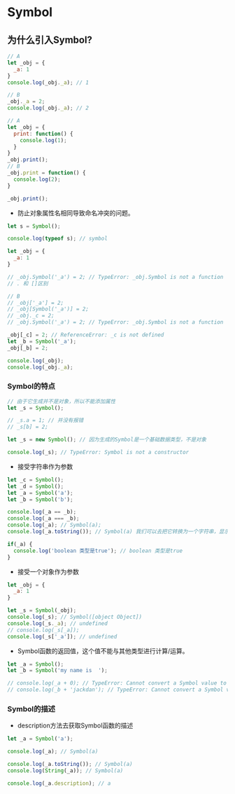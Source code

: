 # Symbol

## 为什么引入Symbol?

```javascript
// A
let _obj = {
  _a: 1
}
console.log(_obj._a); // 1

// B
_obj._a = 2;
console.log(_obj._a); // 2
```

```javascript
// A
let _obj = {
  print: function() {
    console.log(1);
  }
}
_obj.print();
// B
_obj.print = function() {
  console.log(2);
}

_obj.print();
```

- 防止对象属性名相同导致命名冲突的问题。

```javascript
let s = Symbol();

console.log(typeof s); // symbol
```

```javascript
let _obj = {
  _a: 1
}

// _obj.Symbol('_a') = 2; // TypeError: _obj.Symbol is not a function
// . 和 []区别

// B
// _obj['_a'] = 2;
// _obj[Symbol('_a')] = 2;
// _obj._c = 2;
// _obj.Symbol('_a') = 2; // TypeError: _obj.Symbol is not a function

_obj[_c] = 2; // ReferenceError: _c is not defined
let _b = Symbol('_a');
_obj[_b] = 2;

console.log(_obj);
console.log(_obj._a);
```

### Symbol的特点

```javascript
// 由于它生成并不是对象，所以不能添加属性
let _s = Symbol();

// _s.a = 1; // 并没有报错
// _s[b] = 2; 
```

```javascript
let _s = new Symbol(); // 因为生成的Symbol是一个基础数据类型，不是对象

console.log(_s); // TypeError: Symbol is not a constructor
```

- 接受字符串作为参数

```javascript
let _c = Symbol();
let _d = Symbol();
let _a = Symbol('a');
let _b = Symbol('b');

console.log(_a == _b);
console.log(_a === _b);
console.log(_a); // Symbol(a);
console.log(_a.toString()); // Symbol(a) 我们可以去把它转换为一个字符串，显示转换

if(_a) {
  console.log('boolean 类型是true'); // boolean 类型是true
}
```

- 接受一个对象作为参数 

```javascript
let _obj = {
  _a: 1
}

let _s = Symbol(_obj);
console.log(_s); // Symbol([object Object])
console.log(_s._a); // undefined
// console.log(_s[_a]);
console.log(_s['_a']); // undefined
```

- Symbol函数的返回值，这个值不能与其他类型进行计算/运算。

```javascript
let _a = Symbol();
let _b = Symbol('my name is  ');

// console.log(_a + 0); // TypeError: Cannot convert a Symbol value to a number
// console.log(_b + 'jackdan'); // TypeError: Cannot convert a Symbol value to a string
```

### Symbol的描述

- description方法去获取Symbol函数的描述

```javascript
let _a = Symbol('a');

console.log(_a); // Symbol(a)

console.log(_a.toString()); // Symbol(a)
console.log(String(_a)); // Symbol(a)

console.log(_a.description); // a
```

